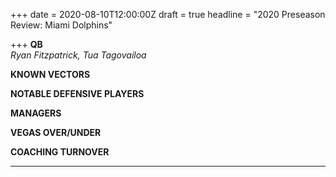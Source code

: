 +++
date = 2020-08-10T12:00:00Z
draft = true
headline = "2020 Preseason Review: Miami Dolphins"

+++
**QB**  
_Ryan Fitzpatrick, Tua Tagovailoa_

**KNOWN VECTORS**

**NOTABLE DEFENSIVE PLAYERS**

**MANAGERS**

**VEGAS OVER/UNDER**

**COACHING TURNOVER**

***